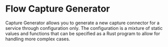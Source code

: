 # Flow Capture Generator

Capture Generator allows you to generate a new capture connector for a service through configuration only. The configuration is a mixture of static values and functions that can be specified as a Rust program to allow for handling more complex cases.